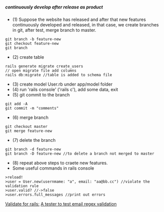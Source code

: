 ##### continuously develop after release as product
- (1) Suppose the website has released and after that new features continuously developed and released, in that case, we create branches in git, after test, merge branch to master.
```
git branch -b feature-new
git checkout feature-new
git branch
```

- (2) create table
```
rails generate migrate create_users
// open migrate file add columns
rails db:migrate //table is added to schema file
```
- (3) create model User.rb under app/model folder
- (4) run 'rails console' ('rails c'), add some data, exit
- (5) git commit to the branch
```
git add -A
git commit -m "comments"
```
- (6) merge branch
```
git checkout master
git merge feature-new
```
- (7) delete the branch
```
git branch -d feature-new
git branch -D feature-new //to delete a branch not merged to master
```

- (8) repeat above steps to craete new features.
- Some useful commands in rails console
```
>reload!
>user = User.new(usernmame: "a", email: "aa@bb.cc") //violate the validation rule
>user.valid? //->false
>user.errors.full_messages //print out errors
```
[Validate for rails:](https://guides.rubyonrails.org/active_record_validations.html)
[A tester to test email regex validation](https://rubular.com/)
